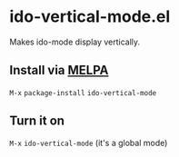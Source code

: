 # ido-vertical-mode.el

Makes ido-mode display vertically.

## Install via [MELPA](http://melpa.milkbox.net/)

`M-x` `package-install` `ido-vertical-mode`

## Turn it on

`M-x` `ido-vertical-mode` (it's a global mode)
